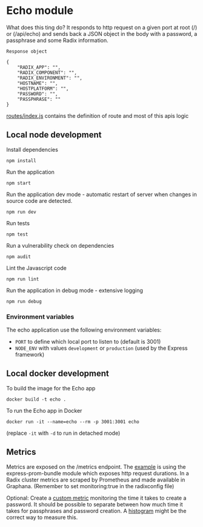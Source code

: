 # Echo module

What does this ting do? It responds to http request on a given port at root (/) or (/api/echo) and sends back a JSON object in the body with a password, a passphrase and some Radix information.

```Response object```

```
{
    "RADIX_APP": "",
    "RADIX_COMPONENT": "",
    "RADIX_ENVIRONMENT": "",
    "HOSTNAME": "",
    "HOSTPLATFORM": "",
    "PASSWORD": "",
    "PASSPHRASE": ""
}
```
[routes/index.js](./routes/index.js) contains the definition of route and most of this apis logic


## Local node development

Install dependencies
```
npm install
```
Run the application
```
npm start
```
Run the application dev mode - automatic restart of server when changes in source code are detected.
```
npm run dev
```
Run tests
```
npm test
```
Run a vulnerability check on dependencies
```
npm audit
```
Lint the Javascript code
```
npm run lint
```
Run the application in debug mode - extensive logging
```
npm run debug
```

### Environment variables

The echo application use the following environment variables:

* ```PORT``` to define which local port to listen to (default is 3001)
* ```NODE_ENV``` with values ```development``` or ```production``` (used by the Express framework)

## Local docker development

To build the image for the Echo app
```
docker build -t echo .
```

To run the Echo app in Docker
```
docker run -it --name=echo --rm -p 3001:3001 echo
```
(replace ```-it``` with ```-d``` to run in detached mode)

## Metrics

Metrics are exposed on the /metrics endpoint. The [example](./app.js) is using the express-prom-bundle module which exposes http request durations. In a Radix cluster metrics are scraped by Prometheus and made available in Graphana. (Remember to set monitoring:true in the radixconfig file)

Optional: Create a [custom metric](https://github.com/siimon/prom-client#histogram) monitoring the time it takes to create a password. It should be possible to separate between how much time it takes for passphrases and password creation. A [histogram](https://prometheus.io/docs/practices/histograms/) might be the correct way to measure this. 